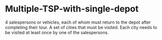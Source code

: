 # Multiple-TSP-with-single-depot
4 salespersons or vehicles, each of whom must return to the depot after completing their tour. A set of cities that must be visited. Each city needs to be visited at least once by one of the salespersons.
